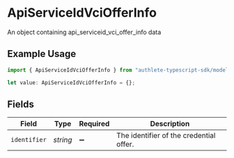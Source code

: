 # ApiServiceIdVciOfferInfo

An object containing api_serviceid_vci_offer_info data

## Example Usage

```typescript
import { ApiServiceIdVciOfferInfo } from "authlete-typescript-sdk/models";

let value: ApiServiceIdVciOfferInfo = {};
```

## Fields

| Field                                   | Type                                    | Required                                | Description                             |
| --------------------------------------- | --------------------------------------- | --------------------------------------- | --------------------------------------- |
| `identifier`                            | *string*                                | :heavy_minus_sign:                      | The identifier of the credential offer. |